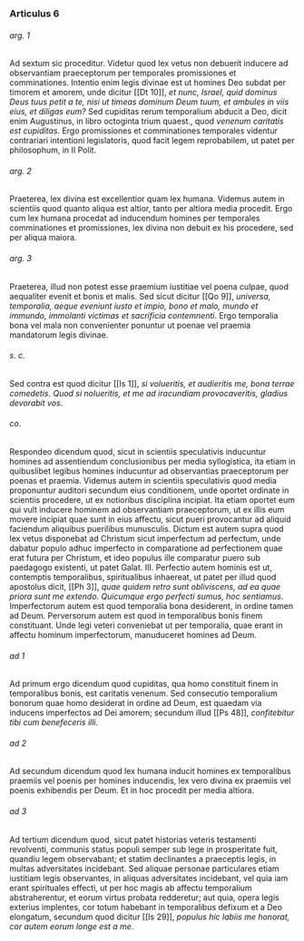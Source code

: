 ### Articulus 6

###### arg. 1
Ad sextum sic proceditur. Videtur quod lex vetus non debuerit inducere ad observantiam praeceptorum per temporales promissiones et comminationes. Intentio enim legis divinae est ut homines Deo subdat per timorem et amorem, unde dicitur [[Dt 10]], *et nunc, Israel, quid dominus Deus tuus petit a te, nisi ut timeas dominum Deum tuum, et ambules in viis eius, et diligas eum?* Sed cupiditas rerum temporalium abducit a Deo, dicit enim Augustinus, in libro octoginta trium quaest., quod *venenum caritatis est cupiditas*. Ergo promissiones et comminationes temporales videntur contrariari intentioni legislatoris, quod facit legem reprobabilem, ut patet per philosophum, in II Polit.

###### arg. 2
Praeterea, lex divina est excellentior quam lex humana. Videmus autem in scientiis quod quanto aliqua est altior, tanto per altiora media procedit. Ergo cum lex humana procedat ad inducendum homines per temporales comminationes et promissiones, lex divina non debuit ex his procedere, sed per aliqua maiora.

###### arg. 3
Praeterea, illud non potest esse praemium iustitiae vel poena culpae, quod aequaliter evenit et bonis et malis. Sed sicut dicitur [[Qo 9]], *universa, temporalia, aeque eveniunt iusto et impio, bono et malo, mundo et immundo, immolanti victimas et sacrificia contemnenti*. Ergo temporalia bona vel mala non convenienter ponuntur ut poenae vel praemia mandatorum legis divinae.

###### s. c.
Sed contra est quod dicitur [[Is 1]], *si volueritis, et audieritis me, bona terrae comedetis. Quod si nolueritis, et me ad iracundiam provocaveritis, gladius devorabit vos*.

###### co.
Respondeo dicendum quod, sicut in scientiis speculativis inducuntur homines ad assentiendum conclusionibus per media syllogistica, ita etiam in quibuslibet legibus homines inducuntur ad observantias praeceptorum per poenas et praemia. Videmus autem in scientiis speculativis quod media proponuntur auditori secundum eius conditionem, unde oportet ordinate in scientiis procedere, ut ex notioribus disciplina incipiat. Ita etiam oportet eum qui vult inducere hominem ad observantiam praeceptorum, ut ex illis eum movere incipiat quae sunt in eius affectu, sicut pueri provocantur ad aliquid faciendum aliquibus puerilibus munusculis. Dictum est autem supra quod lex vetus disponebat ad Christum sicut imperfectum ad perfectum, unde dabatur populo adhuc imperfecto in comparatione ad perfectionem quae erat futura per Christum, et ideo populus ille comparatur puero sub paedagogo existenti, ut patet Galat. III. Perfectio autem hominis est ut, contemptis temporalibus, spiritualibus inhaereat, ut patet per illud quod apostolus dicit, [[Ph 3]], *quae quidem retro sunt obliviscens, ad ea quae priora sunt me extendo. Quicumque ergo perfecti sumus, hoc sentiamus*. Imperfectorum autem est quod temporalia bona desiderent, in ordine tamen ad Deum. Perversorum autem est quod in temporalibus bonis finem constituant. Unde legi veteri conveniebat ut per temporalia, quae erant in affectu hominum imperfectorum, manuduceret homines ad Deum.

###### ad 1
Ad primum ergo dicendum quod cupiditas, qua homo constituit finem in temporalibus bonis, est caritatis venenum. Sed consecutio temporalium bonorum quae homo desiderat in ordine ad Deum, est quaedam via inducens imperfectos ad Dei amorem; secundum illud [[Ps 48]], *confitebitur tibi cum benefeceris illi*.

###### ad 2
Ad secundum dicendum quod lex humana inducit homines ex temporalibus praemiis vel poenis per homines inducendis, lex vero divina ex praemiis vel poenis exhibendis per Deum. Et in hoc procedit per media altiora.

###### ad 3
Ad tertium dicendum quod, sicut patet historias veteris testamenti revolventi, communis status populi semper sub lege in prosperitate fuit, quandiu legem observabant; et statim declinantes a praeceptis legis, in multas adversitates incidebant. Sed aliquae personae particulares etiam iustitiam legis observantes, in aliquas adversitates incidebant, vel quia iam erant spirituales effecti, ut per hoc magis ab affectu temporalium abstraherentur, et eorum virtus probata redderetur; aut quia, opera legis exterius implentes, cor totum habebant in temporalibus defixum et a Deo elongatum, secundum quod dicitur [[Is 29]], *populus hic labiis me honorat, cor autem eorum longe est a me*.

